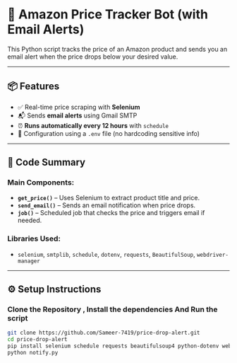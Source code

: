 # 🛒 Amazon Price Tracker Bot (with Email Alerts)

This Python script tracks the price of an Amazon product and sends you an email alert when the price drops below your desired value.

---

## 📦 Features

- ✅ Real-time price scraping with **Selenium**
- 📬 Sends **email alerts** using Gmail SMTP
- ⏰ **Runs automatically every 12 hours** with `schedule`
- 🔐 Configuration using a `.env` file (no hardcoding sensitive info)

---

## 🧾 Code Summary

### Main Components:
- **`get_price()`** – Uses Selenium to extract product title and price.
- **`send_email()`** – Sends an email notification when price drops.
- **`job()`** – Scheduled job that checks the price and triggers email if needed.

### Libraries Used:
- `selenium`, `smtplib`, `schedule`, `dotenv`, `requests`, `BeautifulSoup`, `webdriver-manager`

---

## ⚙️ Setup Instructions

### Clone the Repository , Install the dependencies And Run the script

```bash
git clone https://github.com/Sameer-7419/price-drop-alert.git
cd price-drop-alert
pip install selenium schedule requests beautifulsoup4 python-dotenv webdriver-manager
python notify.py
